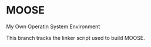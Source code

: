 MOOSE
=====

My Own Operatin System Environment

This branch tracks the linker script used to build MOOSE.
